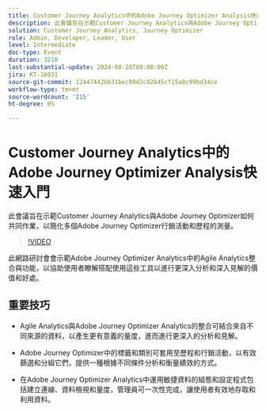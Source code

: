 ```yaml
---
title: Customer Journey Analytics中的Adobe Journey Optimizer Analysis快速入門
description: 此會議旨在示範Customer Journey Analytics與Adobe Journey Optimizer如何共同作業，以簡化多個Adobe Journey Optimizer行銷活動和歷程的測量。
solution: Customer Journey Analytics, Journey Optimizer
role: Admin, Developer, Leader, User
level: Intermediate
doc-type: Event
duration: 3218
last-substantial-update: 2024-08-28T00:00:00Z
jira: KT-16031
source-git-commit: 12447442bb31bec89d2c82b45cf15a8c99bd34ce
workflow-type: tm+mt
source-wordcount: '215'
ht-degree: 0%

---
```



# Customer Journey Analytics中的Adobe Journey Optimizer Analysis快速入門

此會議旨在示範Customer Journey Analytics與Adobe Journey Optimizer如何共同作業，以簡化多個Adobe Journey Optimizer行銷活動和歷程的測量。

>[!VIDEO](https://video.tv.adobe.com/v/3432996/?learn=on)

此網路研討會會示範Adobe Journey Optimizer Analytics中的Agile Analytics整合與功能，以協助使用者瞭解搭配使用這些工具以進行更深入分析和深入見解的價值和好處。

## 重要技巧

* Agile Analytics與Adobe Journey Optimizer Analytics的整合可結合來自不同來源的資料，以產生更有意義的量度，進而進行更深入的分析和見解。

* Adobe Journey Optimizer中的標籤和類別可套用至歷程和行銷活動，以有效篩選和分組它們，提供一種根據不同條件分析和衡量績效的方式。

* 在Adobe Journey Optimizer Analytics中運用敏捷資料的組態和設定程式包括建立連線、資料檢視和量度，管理員可一次性完成，讓使用者有效地存取和利用資料。
